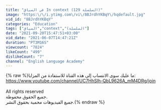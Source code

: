 ```yaml
---
title: "في السياق In context (السلسلة 129)"
image: "https:\/\/i.ytimg.com\/vi\/8BJrdhYKBqY\/hqdefault.jpg"
vid_id: "8BJrdhYKBqY"
categories: "Education"
tags: ["السياق","context","(السلسلة"]
date: "2021-09-20T15:47:51+03:00"
vid_date: "2021-06-07T14:47:21Z"
duration: "PT3M16S"
viewcount: "7824"
likeCount: "499"
dislikeCount: "7"
channel: "English Language Academy"
---
```

{% raw %}ما عليك سوى الانتساب إلى هذه القناة للاستفادة من المزايا:<br /><a rel="nofollow" target="blank" href="https://www.youtube.com/channel/UC7HhSlh-QbL9626A_mM4DRg/join">https://www.youtube.com/channel/UC7HhSlh-QbL9626A_mM4DRg/join</a><br /><br />All rights reserved<br />جميع الحقوق محفوظة.<br />جميغ  الفيديوهات محمية بحقوق النشر.{% endraw %}
